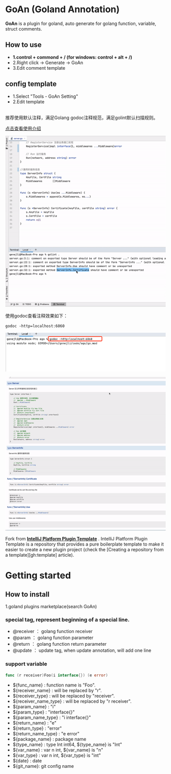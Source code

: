 # GoAn (Goland Annotation)

<!-- Plugin description -->
**GoAn** is a plugin for goland, auto generate for golang function, variable, struct comments.
<br/>

## <t1>How to use</t1>
+ **1.control + commond + /  (for windows: control + alt + /)**
+ 2.Right click -> Generate -> GoAn
+ 3.Edit comment template
  
## config template
+ 1.Select "Tools - GoAn Setting"
+ 2.Edit template

<br/>
推荐使用默认注释，满足Golang godoc注释规范，满足golint默认扫描规则。<br/>

[点击查看使用介绍](https://github.com/0x00b/golandanno/blob/main/README.md)

![](https://raw.githubusercontent.com/0x00b/golandanno/main/src/main/resources/intro.gif)

使用godoc查看注释效果如下：

```shell
godoc -http=localhost:6060
```
![](https://raw.githubusercontent.com/0x00b/golandanno/main/src/main/resources/img_1.png)

![](https://raw.githubusercontent.com/0x00b/golandanno/main/src/main/resources/godoc.gif)


<!-- Plugin description end -->

Fork from **[IntelliJ Platform Plugin Template](https://github.com/JetBrains/intellij-platform-plugin-template)** .
IntelliJ Platform Plugin Template is a repository that provides a pure boilerplate template to make it easier to create a new plugin project (check the [Creating a repository from a template][gh:template] article).

# Getting started

## How to install
1.goland plugins marketplace(search GoAn)

### special tag, represent beginning of a special line.
* @receiver ： golang function receiver
* @param ： golang function parameter 
* @return ： golang function return parameter
* @update ： update tag, when update annotation, will add one line

### support variable
```go
func (r receiver)Foo(i interface{}) (e error)
```
* ${func_name} : function name is "Foo".
* ${receiver_name} : will be replaced by "r".
* ${receiver_type} : will be replaced by "receiver".
* ${receiver_name_type} :  will be replaced by "r receiver".
* ${param_name} : "i"
* ${param_type} : "interface{}"
* ${param_name_type} : "i interface{}"
* ${return_name} : "e"
* ${return_type} : "error"
* ${return_name_type} : "e error"
* ${package_name} : package name
* ${type_name} : type Int int64,  ${type_name} is "Int"
* ${var_name} : var n int, ${var_name} is "n"
* ${var_type} : var n int, ${var_type} is "int"
* ${date} : date
* ${git_name}: git config name
